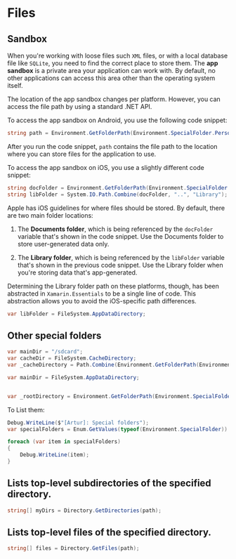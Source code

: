 # Files

## Sandbox

When you're working with loose files such `XML` files, or with a local database file like `SQLite`, you need to find the correct place to store them. The **app sandbox** is a private area your application can work with. By default, no other applications can access this area other than the operating system itself.

The location of the app sandbox changes per platform. However, you can access the file path by using a standard .NET API.

To access the app sandbox on Android, you use the following code snippet:

```C#
string path = Environment.GetFolderPath(Environment.SpecialFolder.Personal);
```

After you run the code snippet, `path` contains the file path to the location where you can store files for the application to use.

To access the app sandbox on iOS, you use a slightly different code snippet:

```cs
string docFolder = Environment.GetFolderPath(Environment.SpecialFolder.Personal);
string libFolder = System.IO.Path.Combine(docFolder, "..", "Library");
```

Apple has iOS guidelines for where files should be stored. By default, there are two main folder locations:

1. The **Documents folder**, which is being referenced by the `docFolder` variable that's shown in the code snippet. Use the Documents folder to store user-generated data only.

2. The **Library folder**, which is being referenced by the `libFolder` variable that's shown in the previous code snippet. Use the Library folder when you're storing data that's app-generated.

Determining the Library folder path on these platforms, though, has been abstracted in `Xamarin.Essentials` to be a single line of code. This abstraction allows you to avoid the iOS-specific path differences.

```C#
var libFolder = FileSystem.AppDataDirectory;
```

## Other special folders

```cs
var mainDir = "/sdcard";
var cacheDir = FileSystem.CacheDirectory;
var _cacheDirectory = Path.Combine(Environment.GetFolderPath(Environment.SpecialFolder.MyDocuments), "..", "cache");

var mainDir = FileSystem.AppDataDirectory;


var _rootDirectory = Environment.GetFolderPath(Environment.SpecialFolder.MyDocuments);
```

To List them:

```cs
Debug.WriteLine($"[Artur]: Special folders");
var specialFolders = Enum.GetValues(typeof(Environment.SpecialFolder)).Cast<Environment.SpecialFolder>();

foreach (var item in specialFolders)
{
    Debug.WriteLine(item); 
}
```

## Lists top-level subdirectories of the specified directory.

```cs
string[] myDirs = Directory.GetDirectories(path);
```

## Lists top-level files of the specified directory.

```cs
string[] files = Directory.GetFiles(path);
```
